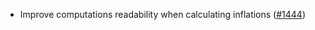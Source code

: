- Improve computations readability when calculating inflations
  ([#1444](https://github.com/anoma/namada/pull/1444))